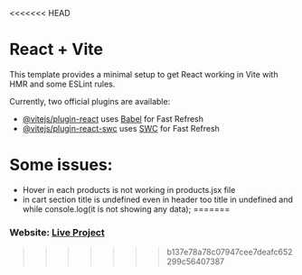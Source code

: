 <<<<<<< HEAD
# React + Vite

This template provides a minimal setup to get React working in Vite with HMR and some ESLint rules.

Currently, two official plugins are available:

- [@vitejs/plugin-react](https://github.com/vitejs/vite-plugin-react/blob/main/packages/plugin-react/README.md) uses [Babel](https://babeljs.io/) for Fast Refresh
- [@vitejs/plugin-react-swc](https://github.com/vitejs/vite-plugin-react-swc) uses [SWC](https://swc.rs/) for Fast Refresh

# Some issues:

- Hover in each products is not working in products.jsx file
- in cart section title is undefined even in header too title in undefined and while console.log(it is not showing any data);
=======
### Website: [Live Project](https://vercel.com/rahul-singh-s-projects/e-commerce-website-amazon)
>>>>>>> b137e78a78c07947cee7deafc652299c56407387
